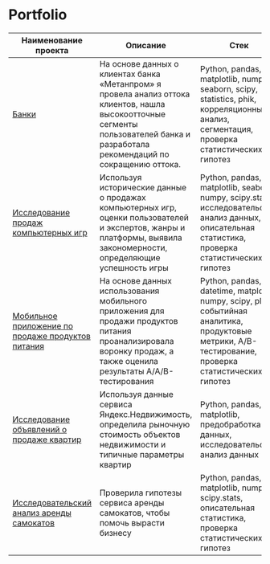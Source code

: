 # Portfolio

| Наименование проекта  | Описание | Стек |
| --------------------- | ------------- | ------------- |
| [Банки](https://github.com/Merlin-Ksu/Portfolio/tree/main/Banks)                 | На основе данных о клиентах банка «Метанпром» я провела анализ оттока клиентов, нашла высокоотточные сегменты пользователей банка и разработала рекомендаций по сокращению оттока.  | Python, pandas, matplotlib, numpy, seaborn, scipy, statistics, phik, корреляционный анализ, сегментация, проверка статистических гипотез|
| [Исследование продаж компьютерных игр](https://github.com/Merlin-Ksu/Portfolio/tree/main/%D0%A1omputer%20games)  | Используя исторические данные о продажах компьютерных игр, оценки пользователей и экспертов, жанры и платформы, выявила закономерности, определяющие успешность игры | Python, pandas, matplotlib, seaborn, numpy, scipy.stats, исследовательский анализ данных, описательная статистика, проверка статистических гипотез|
| [Мобильное приложение по продаже продуктов питания](https://github.com/Merlin-Ksu/Portfolio/tree/main/Mobile%20application) | На основе данных использования мобильного приложения для продажи продуктов питания проанализировала воронку продаж, а также оценила результаты A/A/B-тестирования | Python, pandas, datetime, matplotlib, numpy, scipy, plotly, событийная аналитика, продуктовые метрики, A/B-тестирование, проверка статистических гипотез |
| [Исследование объявлений о продаже квартир](https://github.com/Merlin-Ksu/Portfolio/tree/main/Sale%20of%20apartments) | Используя данные сервиса Яндекс.Недвижимость, определила рыночную стоимость объектов недвижимости и типичные параметры квартир | Python, pandas, matplotlib, предобработка данных, исследовательский анализ данных |
| [Исследовательский анализ аренды самокатов](https://github.com/Merlin-Ksu/Portfolio/tree/main/Scooter%20rental) | Проверила гипотезы сервиса аренды самокатов, чтобы помочь вырасти бизнесу | Python, pandas, matplotlib, numpy, scipy.stats, описательная статистика, проверка статистических гипотез|
